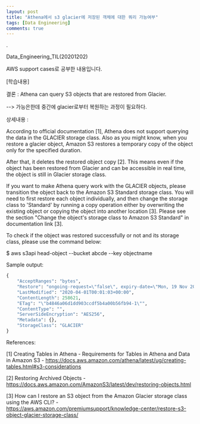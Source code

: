 ```yaml
---
layout: post
title: "Athena에서 s3 glacier에 저장된 객체에 대한 쿼리 가능여부"
tags: [Data Engineering]
comments: true
---
```


.

Data_Engineering_TIL(20201202)

AWS support cases로 공부한 내용입니다.

[학습내용]

결론 : Athena can query S3 objects that are restored from Glacier. 

--> 가능은한데 중간에 glacier로부터 복원하는 과정이 필요하다.

상세내용 : 

According to official documentation [1], Athena does not support querying the data in the GLACIER storage class. Also as you might know, when you restore a glacier object, Amazon S3 restores a temporary copy of the object only for the specified duration. 

After that, it deletes the restored object copy [2]. This means even if the object has been restored from Glacier and can be accessible in real time, the object is still in Glacier storage class. 

If you want to make Athena query work with the GLACIER objects, please transition the object back to the Amazon S3 Standard storage class. You will need to first restore each object individually, and then change the storage class to 'Standard' by running a copy operation either by overwriting the existing object or copying the object into another location [3]. Please see the section "Change the object's storage class to Amazon S3 Standard" in documentation link [3].

To check if the object was restored successfully or not and its storage class, please use the command below:

$ aws s3api head-object --bucket abcde --key objectname

Sample output:


```python
{
    "AcceptRanges": "bytes",
    "Restore": "ongoing-request=\"false\", expiry-date=\"Mon, 19 Nov 2020 00:00:00 GMT\"",
    "LastModified": "2020-04-01T00:01:03+00:00",
    "ContentLength": 258621,
    "ETag": "\"b4846a06d1dd903ccdf5b4a00b56fb94-1\"",
    "ContentType": "",
    "ServerSideEncryption": "AES256",
    "Metadata": {},
    "StorageClass": "GLACIER"
}
```

References:

[1] Creating Tables in Athena - Requirements for Tables in Athena and Data in Amazon S3  - https://docs.aws.amazon.com/athena/latest/ug/creating-tables.html#s3-considerations 


[2] Restoring Archived Objects - https://docs.aws.amazon.com/AmazonS3/latest/dev/restoring-objects.html 


[3] How can I restore an S3 object from the Amazon Glacier storage class using the AWS CLI? - https://aws.amazon.com/premiumsupport/knowledge-center/restore-s3-object-glacier-storage-class/
